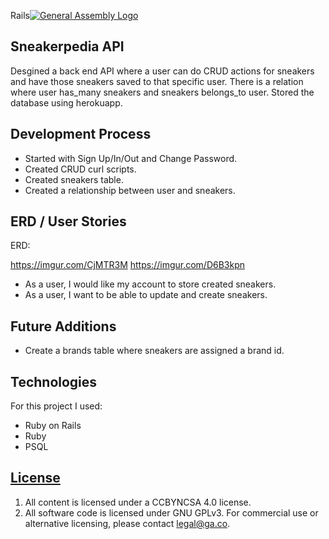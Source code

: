 Rails[![General Assembly Logo](https://camo.githubusercontent.com/1a91b05b8f4d44b5bbfb83abac2b0996d8e26c92/687474703a2f2f692e696d6775722e636f6d2f6b6538555354712e706e67)](https://generalassemb.ly/education/web-development-immersive)

## Sneakerpedia API

Desgined a back end API where a user can do CRUD actions for sneakers and have
those sneakers saved to that specific user. There is a relation where user has_many
sneakers and sneakers belongs_to user. Stored the database using herokuapp.

## Development Process

- Started with Sign Up/In/Out and Change Password.
- Created CRUD curl scripts.
- Created sneakers table.
- Created a relationship between user and sneakers.


## ERD / User Stories

ERD:

https://imgur.com/CjMTR3M
https://imgur.com/D6B3kpn

- As a user, I would like my account to store created sneakers.
- As a user, I want to be able to update and create sneakers.


## Future Additions

- Create a brands table where sneakers are assigned a brand id.


## Technologies
For this project I used:

* Ruby on Rails
* Ruby
* PSQL


## [License](LICENSE)

1.  All content is licensed under a CC­BY­NC­SA 4.0 license.
1.  All software code is licensed under GNU GPLv3. For commercial use or
    alternative licensing, please contact legal@ga.co.

